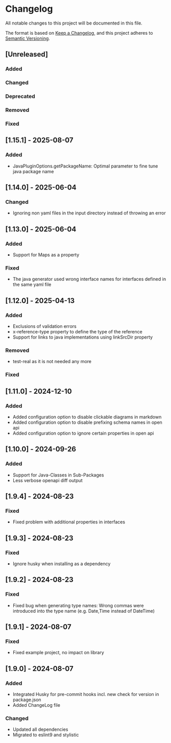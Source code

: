 # Changelog

All notable changes to this project will be documented in this file.

The format is based on [Keep a Changelog](https://keepachangelog.com/en/1.1.0/),
and this project adheres to [Semantic Versioning](https://semver.org/spec/v2.0.0.html).

## [Unreleased]

### Added

### Changed

### Deprecated

### Removed

### Fixed

## [1.15.1] - 2025-08-07

### Added
- JavaPluginOptions.getPackageName: Optimal parameter to fine tune java package name

## [1.14.0] - 2025-06-04

### Changed
- Ignoring non yaml files in the input directory instead of throwing an error

## [1.13.0] - 2025-06-04

### Added
- Support for Maps as a property

### Fixed
- The java generator used wrong interface names for interfaces defined in the same yaml file

## [1.12.0] - 2025-04-13

### Added
- Exclusions of validation errors
- x-reference-type property to define the type of the reference
- Support for links to java implementations using linkSrcDir property

### Removed
- test-real as it is not needed any more

### Fixed

## [1.11.0] - 2024-12-10
### Added
- Added configuration option to disable clickable diagrams in markdown
- Added configuration option to disable prefixing schema names in open api
- Added configuration option to ignore certain properties in open api

## [1.10.0] - 2024-09-26
### Added
- Support for Java-Classes in Sub-Packages
- Less verbose openapi diff output

## [1.9.4] - 2024-08-23
### Fixed
- Fixed problem with additional properties in interfaces

## [1.9.3] - 2024-08-23
### Fixed
- Ignore husky when installing as a dependency

## [1.9.2] - 2024-08-23
### Fixed
- Fixed bug when generating type names: Wrong commas were introduced into the type name (e.g. Date,Time instead of DateTime)

## [1.9.1] - 2024-08-07
### Fixed
- Fixed example project, no impact on library

## [1.9.0] - 2024-08-07
### Added
- Integrated Husky for pre-commit hooks incl. new check for version in package.json
- Added ChangeLog file

### Changed
- Updated all dependencies
- Migrated to eslint9 and stylistic

